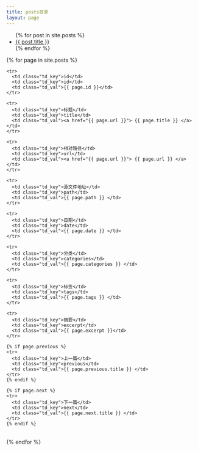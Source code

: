 ```yaml
---
title: posts目录
layout: page
---
```



<ul>
  {% for post in site.posts %}
    <li>
      <a href="{{ post.url }}">{{ post.title }}</a>
    </li>
  {% endfor %}
</ul>



{% for page in site.posts %}
<table>

    <tr>
      <td class="td_key">id</td>
      <td class="td_key">id</td>
      <td class="td_val">{{ page.id }}</td>
    </tr>

    <tr>
      <td class="td_key">标题</td>
      <td class="td_key">title</td>
      <td class="td_val"><a href="{{ page.url }}"> {{ page.title }} </a></td>
    </tr>

    <tr>
      <td class="td_key">相对路径</td>
      <td class="td_key">url</td>
      <td class="td_val"><a href="{{ page.url }}"> {{ page.url }} </a></td>
    </tr>
    
    <tr>
      <td class="td_key">源文件地址</td>
      <td class="td_key">path</td>
      <td class="td_val">{{ page.path }} </td>
    </tr>
    
    <tr>
      <td class="td_key">日期</td>
      <td class="td_key">date</td>
      <td class="td_val">{{ page.date }} </td>
    </tr>
    
    <tr>
      <td class="td_key">分类</td>
      <td class="td_key">categories</td>
      <td class="td_val">{{ page.categories }} </td>
    </tr>
    
    <tr>
      <td class="td_key">标签</td>
      <td class="td_key">tags</td>
      <td class="td_val">{{ page.tags }} </td>
    </tr>
    
    <tr>
      <td class="td_key">摘要</td>
      <td class="td_key">excerpt</td>
      <td class="td_val">{{ page.excerpt }}</td>
    </tr>
    
    {% if page.previous %} 
    <tr>
      <td class="td_key">上一篇</td>
      <td class="td_key">previous</td>
      <td class="td_val">{{ page.previous.title }} </td>
    </tr>
    {% endif %}

    {% if page.next %}
    <tr>
      <td class="td_key">下一篇</td>
      <td class="td_key">next</td>
      <td class="td_val">{{ page.next.title }} </td>
    </tr>
    {% endif %} 
</table>
{% endfor %}
